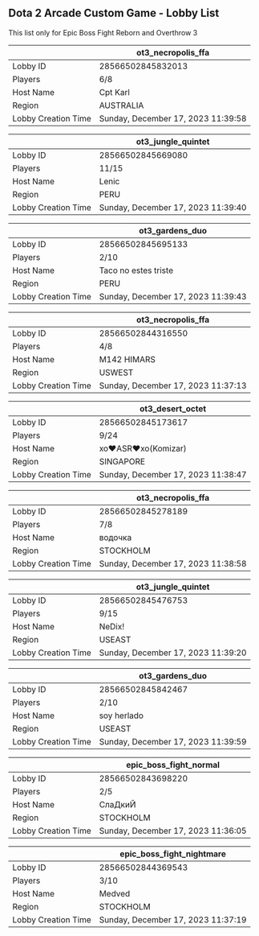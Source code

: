 ## Dota 2 Arcade Custom Game - Lobby List

This list only for Epic Boss Fight Reborn and Overthrow 3

|  | ot3_necropolis_ffa |
| ------ | ------ |
| Lobby ID | 28566502845832013 |
| Players | 6/8 |
| Host Name | Cpt Karl |
| Region | AUSTRALIA |
| Lobby Creation Time | Sunday, December 17, 2023 11:39:58 |


|  | ot3_jungle_quintet |
| ------ | ------ |
| Lobby ID | 28566502845669080 |
| Players | 11/15 |
| Host Name | Lenic |
| Region | PERU |
| Lobby Creation Time | Sunday, December 17, 2023 11:39:40 |


|  | ot3_gardens_duo |
| ------ | ------ |
| Lobby ID | 28566502845695133 |
| Players | 2/10 |
| Host Name | Taco no estes triste |
| Region | PERU |
| Lobby Creation Time | Sunday, December 17, 2023 11:39:43 |


|  | ot3_necropolis_ffa |
| ------ | ------ |
| Lobby ID | 28566502844316550 |
| Players | 4/8 |
| Host Name | M142 HIMARS |
| Region | USWEST |
| Lobby Creation Time | Sunday, December 17, 2023 11:37:13 |


|  | ot3_desert_octet |
| ------ | ------ |
| Lobby ID | 28566502845173617 |
| Players | 9/24 |
| Host Name | xo♥ASR♥xo(Komizar) |
| Region | SINGAPORE |
| Lobby Creation Time | Sunday, December 17, 2023 11:38:47 |


|  | ot3_necropolis_ffa |
| ------ | ------ |
| Lobby ID | 28566502845278189 |
| Players | 7/8 |
| Host Name | водочка |
| Region | STOCKHOLM |
| Lobby Creation Time | Sunday, December 17, 2023 11:38:58 |


|  | ot3_jungle_quintet |
| ------ | ------ |
| Lobby ID | 28566502845476753 |
| Players | 9/15 |
| Host Name | NeDix! |
| Region | USEAST |
| Lobby Creation Time | Sunday, December 17, 2023 11:39:20 |


|  | ot3_gardens_duo |
| ------ | ------ |
| Lobby ID | 28566502845842467 |
| Players | 2/10 |
| Host Name | soy herlado |
| Region | USEAST |
| Lobby Creation Time | Sunday, December 17, 2023 11:39:59 |


|  | epic_boss_fight_normal |
| ------ | ------ |
| Lobby ID | 28566502843698220 |
| Players | 2/5 |
| Host Name | СлаДкиЙ |
| Region | STOCKHOLM |
| Lobby Creation Time | Sunday, December 17, 2023 11:36:05 |


|  | epic_boss_fight_nightmare |
| ------ | ------ |
| Lobby ID | 28566502844369543 |
| Players | 3/10 |
| Host Name | Medved |
| Region | STOCKHOLM |
| Lobby Creation Time | Sunday, December 17, 2023 11:37:19 |


